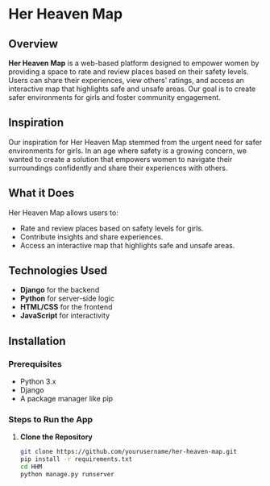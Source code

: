 # Her Heaven Map

## Overview
**Her Heaven Map** is a web-based platform designed to empower women by providing a space to rate and review places based on their safety levels. Users can share their experiences, view others' ratings, and access an interactive map that highlights safe and unsafe areas. Our goal is to create safer environments for girls and foster community engagement.

## Inspiration
Our inspiration for Her Heaven Map stemmed from the urgent need for safer environments for girls. In an age where safety is a growing concern, we wanted to create a solution that empowers women to navigate their surroundings confidently and share their experiences with others.

## What it Does
Her Heaven Map allows users to:
- Rate and review places based on safety levels for girls.
- Contribute insights and share experiences.
- Access an interactive map that highlights safe and unsafe areas.

## Technologies Used
- **Django** for the backend
- **Python** for server-side logic
- **HTML/CSS** for the frontend
- **JavaScript** for interactivity

## Installation

### Prerequisites
- Python 3.x
- Django
- A package manager like pip

### Steps to Run the App

1. **Clone the Repository**
   ```bash
   git clone https://github.com/yourusername/her-heaven-map.git
   pip install -r requirements.txt
   cd HHM
   python manage.py runserver
